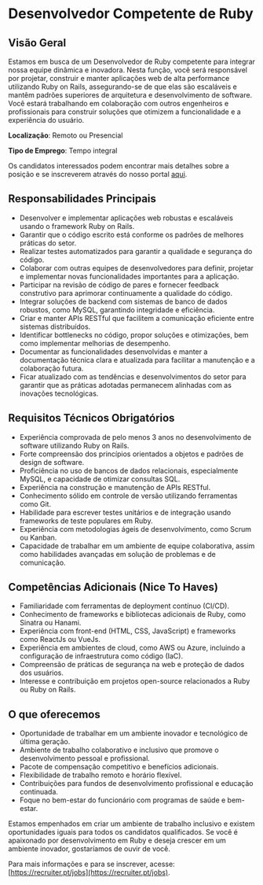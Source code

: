 
# Desenvolvedor Competente de Ruby

## Visão Geral

Estamos em busca de um Desenvolvedor de Ruby competente para integrar nossa equipe dinâmica e inovadora. Nesta função, você será responsável por projetar, construir e manter aplicações web de alta performance utilizando Ruby on Rails, assegurando-se de que elas são escaláveis e mantêm padrões superiores de arquitetura e desenvolvimento de software. Você estará trabalhando em colaboração com outros engenheiros e profissionais para construir soluções que otimizem a funcionalidade e a experiência do usuário.

**Localização**: Remoto ou Presencial

**Tipo de Emprego**: Tempo integral

Os candidatos interessados podem encontrar mais detalhes sobre a posição e se inscreverem através do nosso portal [aqui](https://recruiter.pt/jobs).

## Responsabilidades Principais

- Desenvolver e implementar aplicações web robustas e escaláveis usando o framework Ruby on Rails.
- Garantir que o código escrito está conforme os padrões de melhores práticas do setor.
- Realizar testes automatizados para garantir a qualidade e segurança do código.
- Colaborar com outras equipes de desenvolvedores para definir, projetar e implementar novas funcionalidades importantes para a aplicação.
- Participar na revisão de código de pares e fornecer feedback construtivo para aprimorar continuamente a qualidade do código.
- Integrar soluções de backend com sistemas de banco de dados robustos, como MySQL, garantindo integridade e eficiência.
- Criar e manter APIs RESTful que facilitem a comunicação eficiente entre sistemas distribuídos.
- Identificar bottlenecks no código, propor soluções e otimizações, bem como implementar melhorias de desempenho.
- Documentar as funcionalidades desenvolvidas e manter a documentação técnica clara e atualizada para facilitar a manutenção e a colaboração futura.
- Ficar atualizado com as tendências e desenvolvimentos do setor para garantir que as práticas adotadas permanecem alinhadas com as inovações tecnológicas.

## Requisitos Técnicos Obrigatórios

- Experiência comprovada de pelo menos 3 anos no desenvolvimento de software utilizando Ruby on Rails.
- Forte compreensão dos princípios orientados a objetos e padrões de design de software.
- Proficiência no uso de bancos de dados relacionais, especialmente MySQL, e capacidade de otimizar consultas SQL.
- Experiência na construção e manutenção de APIs RESTful.
- Conhecimento sólido em controle de versão utilizando ferramentas como Git.
- Habilidade para escrever testes unitários e de integração usando frameworks de teste populares em Ruby.
- Experiência com metodologias ágeis de desenvolvimento, como Scrum ou Kanban.
- Capacidade de trabalhar em um ambiente de equipe colaborativa, assim como habilidades avançadas em solução de problemas e de comunicação.

## Competências Adicionais (Nice To Haves)

- Familiaridade com ferramentas de deployment contínuo (CI/CD).
- Conhecimento de frameworks e bibliotecas adicionais de Ruby, como Sinatra ou Hanami.
- Experiência com front-end (HTML, CSS, JavaScript) e frameworks como ReactJs ou VueJs.
- Experiência em ambientes de cloud, como AWS ou Azure, incluindo a configuração de infraestrutura como código (IaC).
- Compreensão de práticas de segurança na web e proteção de dados dos usuários.
- Interesse e contribuição em projetos open-source relacionados a Ruby ou Ruby on Rails.

## O que oferecemos

- Oportunidade de trabalhar em um ambiente inovador e tecnológico de última geração.
- Ambiente de trabalho colaborativo e inclusivo que promove o desenvolvimento pessoal e profissional.
- Pacote de compensação competitivo e benefícios adicionais.
- Flexibilidade de trabalho remoto e horário flexível.
- Contribuições para fundos de desenvolvimento profissional e educação continuada.
- Foque no bem-estar do funcionário com programas de saúde e bem-estar.

Estamos empenhados em criar um ambiente de trabalho inclusivo e existem oportunidades iguais para todos os candidatos qualificados. Se você é apaixonado por desenvolvimento em Ruby e deseja crescer em um ambiente inovador, gostaríamos de ouvir de você.

Para mais informações e para se inscrever, acesse: [https://recruiter.pt/jobs](https://recruiter.pt/jobs).
